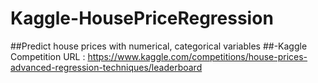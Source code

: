 # Kaggle-HousePriceRegression
##Predict house prices with numerical, categorical variables
##-Kaggle Competition URL : https://www.kaggle.com/competitions/house-prices-advanced-regression-techniques/leaderboard

